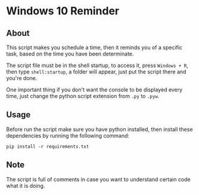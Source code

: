 # Windows 10 Reminder

## About

This script makes you schedule a time, then it reminds you of a specific task, based on the time you have been determinate.

The script file must be in the shell startup, to access it, press `Windows + R`, then type `shell:startup`, a folder will appear, just put the script there and you're done.

One important thing if you don't want the console to be displayed every time, just change the python script extension from `.py` to `.pyw`.

## Usage

Before run the script make sure you have python installed, then install these dependencies by running the following command:

```
pip install -r requirements.txt
```

## Note

The script is full of comments in case you want to understand certain code what it is doing.
